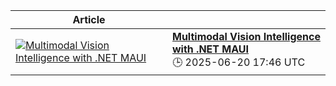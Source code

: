 <!-- ARTICLES-GRID-START -->
| Article | |
|--------|--|
| [![Multimodal Vision Intelligence with .NET MAUI](https://devblogs.microsoft.com/dotnet/wp-content/uploads/sites/10/2019/07/dotNET_bot.png)](https://devblogs.microsoft.com/dotnet/multimodal-vision-intelligence-with-dotnet-maui/) | **[Multimodal Vision Intelligence with .NET MAUI](https://devblogs.microsoft.com/dotnet/multimodal-vision-intelligence-with-dotnet-maui/)**<br/>🕒 2025-06-20 17:46 UTC |
<!-- ARTICLES-GRID-END -->
